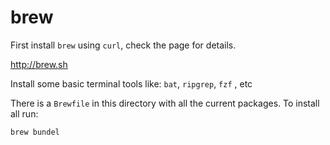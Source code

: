 # brew

First install `brew` using `curl`, check the page for details.

http://brew.sh

Install some basic terminal tools like: `bat`, `ripgrep`, `fzf` , etc

There is a `Brewfile` in this directory with all the current packages.
To install all run:

```sh
brew bundel
```
